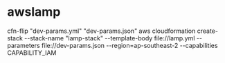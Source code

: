 # awslamp

cfn-flip "dev-params.yml" "dev-params.json"
aws cloudformation create-stack --stack-name "lamp-stack" --template-body file://lamp.yml --parameters file://dev-params.json --region=ap-southeast-2 --capabilities CAPABILITY_IAM
